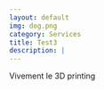```yaml
---
layout: default
img: dog.png
category: Services
title: Test3
description: |
---
```

 Vivement le 3D printing
